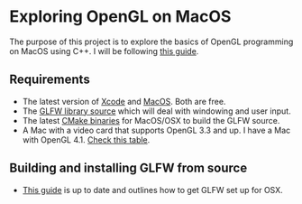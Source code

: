 # Exploring OpenGL on MacOS

The purpose of this project is to explore the basics of OpenGL programming on MacOS using C++. I will be following [this guide](https://capnramses.github.io/opengl/hellotriangle.html).

## Requirements

- The latest version of [Xcode](https://developer.apple.com/xcode/) and [MacOS](http://www.apple.com/lae/macos/sierra/). Both are free.
- The [GLFW library source](http://www.glfw.org/download.html) which will deal with windowing and user input.
- The latest [CMake binaries](https://cmake.org/download/) for MacOS/OSX to build the GLFW source.
- A Mac with a video card that supports OpenGL 3.3 and up. I have a Mac with OpenGL 4.1. [Check this table](https://developer.apple.com/opengl/capabilities/).

## Building and installing GLFW from source

- [This guide](http://web.eecs.umich.edu/~sugih/courses/eecs487/glut-howto/glfw/) is up to date and outlines how to get GLFW set up for OSX.

